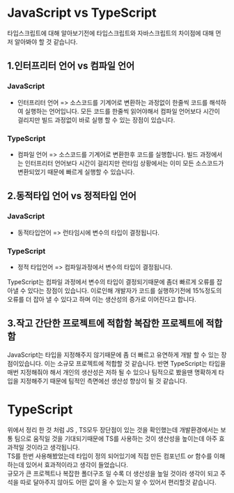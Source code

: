 # JavaScript vs TypeScript

타입스크립트에 대해 알아보기전에 타입스크립트와 자바스크립트의 차이점에 대해 먼저 알아봐야 할 것 같습니다.

## 1.인터프리터 언어 vs 컴파일 언어
### JavaScript 
 - 인터프리터 언어 => 소스코드를 기계어로 변환하는 과정없이 한줄씩 코드를 해석하여 실행하는 언어입니다. 모든 코드를 한줄씩 읽어야해서 컴파일 언어보다 시간이 걸리지만 빌드 과정없이 바로 실행 할 수 있는 장점이 있습니다.

### TypeScript
 - 컴파일 언어 => 소스코드를 기계어로 변환한후 코드를 실행합니다.
 빌드 과정에서는 인터프리터 언어보다 시간이 걸리지만 런타임 상황에서는 이미 모든 소스코드가 변환되었기 때문에 빠르게 실행할 수 있습니다.

## 2.동적타입 언어 vs 정적타입 언어
### JavaScript 
 - 동적타입언어 => 런타임시에 변수의 타입이 결정됩니다.

### TypeScript
 - 정적 타입언어 => 컴파일과정에서 변수의 타입이 결정됩니다.

 TypeScript는 컴파일 과정에서 변수의 타입이 결정되기때문에 좀더 빠르게 오류를 잡아낼 수 있다는 장점이 있습니다. 이로인해 개발자가 코드를 실행하기전에 15%정도의 오류를 더 잡아 낼 수 있다고 하며 이는 생산성의 증가로 이어진다고 합니다.

## 3.작고 간단한 프로젝트에 적합함 복잡한 프로젝트에 적합함
 JavaScript는 타입을 지정해주지 않기때문에 좀 더 빠르고 유연하게 개발 할 수 있는 장점이있습니다. 이는 소규모 프로젝트에 적합할 것 같습니다.
 반면 TypeScript는 타입을 매번 지정해줘야 해서 개인의 생산성은 저하 될 수 있으나 팀적으로 봤을땐 명확하게 타입을 지정해주기 때문에 팀적인 측면에선 생산성 향상이 될 것 같습니다.

# TypeScript

위에서 정리 한 것 처럼 JS , TS모두 장단점이 있는 것을 확인했는데 
개발환경에서는 보통 팀으로 움직일 것을 기대되기때문에 TS를 사용하는 것이 생산성을 높이는데 아주 효과적일 것이라고 생각됩니다.<br/>
TS를 한번 사용해봤었는데 타입이 정의 되어있기에 직접 만든 컴포넌트 or 함수를 이해하는데 있어서 효과적이라고 생각이 들었습니다.<br/>
규모가 큰 프로젝트나 복잡한 폴더구조 일 수록 더 생산성을 높일 것이라 생각이 되고 주석을 따로 달아주지 않아도 어떤 값이 올 수 있는지 알 수 있어서 편리할것 같습니다.

